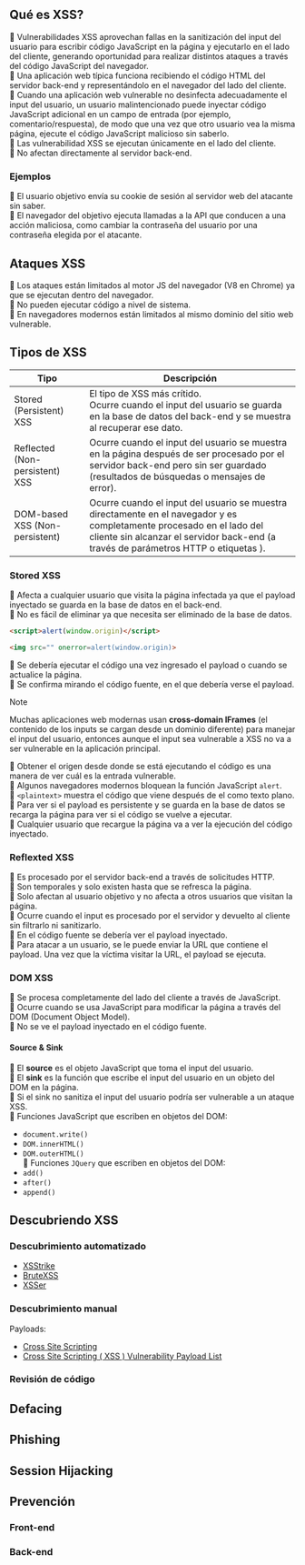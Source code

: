 ## Qué es XSS?
🔹 Vulnerabilidades XSS aprovechan fallas en la sanitización del input del usuario para escribir código JavaScript en la página y ejecutarlo en el lado del cliente, generando oportunidad para realizar distintos ataques a través del código JavaScript del navegador.<br />
🔹 Una aplicación web típica funciona recibiendo el código HTML del servidor back-end y representándolo en el navegador del lado del cliente.<br />
🔹 Cuando una aplicación web vulnerable no desinfecta adecuadamente el input del usuario, un usuario malintencionado puede inyectar código JavaScript adicional en un campo de entrada (por ejemplo, comentario/respuesta), de modo que una vez que otro usuario vea la misma página, ejecute el código JavaScript malicioso sin saberlo.<br />
🔹 Las vulnerabilidad XSS se ejecutan únicamente en el lado del cliente.<br />
🔹 No afectan directamente al servidor back-end.<br />
### Ejemplos
🔹 El usuario objetivo envía su cookie de sesión al servidor web del atacante sin saber.<br />
🔹 El navegador del objetivo ejecuta llamadas a la API que conducen a una acción maliciosa, como cambiar la contraseña del usuario por una contraseña elegida por el atacante.<br />
## Ataques XSS
🔹 Los ataques están limitados al motor JS del navegador (V8 en Chrome) ya que se ejecutan dentro del navegador.<br />
🔹 No pueden ejecutar código a nivel de sistema.<br />
🔹 En navegadores modernos están limitados al mismo dominio del sitio web vulnerable.<br />
## Tipos de XSS
| Tipo                           | Descripción                                                                                                                                                                                                     |
| ------------------------------ | --------------------------------------------------------------------------------------------------------------------------------------------------------------------------------------------------------------- |
| Stored (Persistent) XSS        | El tipo de XSS más crítido.<br>Ocurre cuando el input del usuario se guarda en la base de datos del back-end y se muestra al recuperar ese dato.                                                                |
| Reflected (Non-persistent) XSS | Ocurre cuando el input del usuario se muestra en la página después de ser procesado por el servidor back-end pero sin ser guardado (resultados de búsquedas o mensajes de error).                               |
| DOM-based XSS (Non-persistent) | Ocurre cuando el input del usuario se muestra directamente en el navegador y es completamente procesado en el lado del cliente sin alcanzar el servidor back-end (a través de parámetros HTTP o etiquetas <a>). |
### Stored XSS
🔹 Afecta a cualquier usuario que visita la página infectada ya que el payload inyectado se guarda en la base de datos en el back-end.<br />
🔹 No es fácil de eliminar ya que necesita ser eliminado de la base de datos.<br />

```html
<script>alert(window.origin)</script>
```

```html
<img src="" onerror=alert(window.origin)>
```

🔹 Se debería ejecutar el código una vez ingresado el payload o cuando se actualice la página.<br />
🔹 Se confirma mirando el código fuente, en el que debería verse el payload.<br />

> [!NOTE]
> Muchas aplicaciones web modernas usan **cross-domain IFrames** (el contenido de los inputs se cargan desde un dominio diferente) para manejar el input del usuario, entonces aunque el input sea vulnerable a XSS no va a ser vulnerable en la aplicación principal.

🔹 Obtener el origen desde donde se está ejecutando el código es una manera de ver cuál es la entrada vulnerable.<br />
🔹 Algunos navegadores modernos bloquean la función JavaScript `alert`.<br />
🔹 `<plaintext>` muestra el código que viene después de el como texto plano.<br />
🔹 Para ver si el payload es persistente y se guarda en la base de datos se recarga la página para ver si el código se vuelve a ejecutar.<br />
🔹 Cualquier usuario que recargue la página va a ver la ejecución del código inyectado.<br />
### Reflexted XSS
🔹 Es procesado por el servidor back-end a través de solicitudes HTTP.<br />
🔹 Son temporales y solo existen hasta que se refresca la página.<br />
🔹 Solo afectan al usuario objetivo y no afecta a otros usuarios que visitan la página.<br />
🔹 Ocurre cuando el input es procesado por el servidor y devuelto al cliente sin filtrarlo ni sanitizarlo.<br />
🔹 En el código fuente se debería ver el payload inyectado.<br />
🔹 Para atacar a un usuario, se le puede enviar la URL que contiene el payload. Una vez que la víctima visitar la URL, el payload se ejecuta.<br />
### DOM XSS
🔹 Se procesa completamente del lado del cliente a través de JavaScript.<br />
🔹 Ocurre cuando se usa JavaScript para modificar la página a través del DOM (Document Object Model).<br />
🔹 No se ve el payload inyectado en el código fuente.<br />
#### Source & Sink
🔹 El **source** es el objeto JavaScript que toma el input del usuario.<br />
🔹 El **sink** es la función que escribe el input del usuario en un objeto del DOM en la página.<br />
🔹 Si el sink no sanitiza el input del usuario podría ser vulnerable a un ataque XSS.<br />
🔹 Funciones JavaScript que escriben en objetos del DOM:
- `document.write()`
- `DOM.innerHTML()`
- `DOM.outerHTML()`<br />
🔹 Funciones `JQuery` que escriben en objetos del DOM:
- `add()`
- `after()`
- `append()`
## Descubriendo XSS
### Descubrimiento automatizado
- [XSStrike](https://github.com/s0md3v/XSStrike)
- [BruteXSS](https://github.com/rajeshmajumdar/BruteXSS)
- [XSSer](https://github.com/epsylon/xsser)
### Descubrimiento manual
Payloads:
- [Cross Site Scripting](https://github.com/swisskyrepo/PayloadsAllTheThings/blob/master/XSS%20Injection/README.md)
- [Cross Site Scripting ( XSS ) Vulnerability Payload List](https://github.com/payloadbox/xss-payload-list)

### Revisión de código
## Defacing
## Phishing
## Session Hijacking
## Prevención
### Front-end
### Back-end